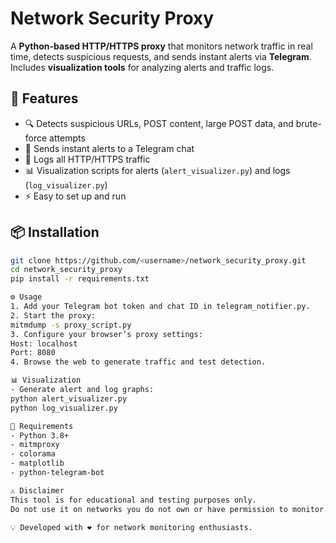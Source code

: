 # **Network Security Proxy**
A **Python-based HTTP/HTTPS proxy** that monitors network traffic in real time, detects suspicious requests, and sends instant alerts via **Telegram**.  
Includes **visualization tools** for analyzing alerts and traffic logs.

## 🚀 Features
- 🔍 Detects suspicious URLs, POST content, large POST data, and brute-force attempts  
- 📩 Sends instant alerts to a Telegram chat  
- 📝 Logs all HTTP/HTTPS traffic  
- 📊 Visualization scripts for alerts (`alert_visualizer.py`) and logs (`log_visualizer.py`)  
- ⚡ Easy to set up and run  

## 📦 Installation
```bash
git clone https://github.com/<username>/network_security_proxy.git
cd network_security_proxy
pip install -r requirements.txt

⚙️ Usage
1. Add your Telegram bot token and chat ID in telegram_notifier.py.
2. Start the proxy:
mitmdump -s proxy_script.py
3. Configure your browser’s proxy settings:
Host: localhost
Port: 8080
4. Browse the web to generate traffic and test detection.

📊 Visualization
- Generate alert and log graphs:
python alert_visualizer.py
python log_visualizer.py

📌 Requirements
- Python 3.8+
- mitmproxy
- colorama
- matplotlib
- python-telegram-bot

⚠️ Disclaimer
This tool is for educational and testing purposes only.
Do not use it on networks you do not own or have permission to monitor.

💡 Developed with ❤️ for network monitoring enthusiasts.
